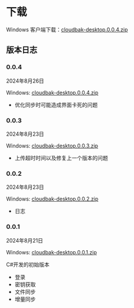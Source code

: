 # 下载

Windows 客户端下载：[cloudbak-desktop.0.0.4.zip](http://desktop.cloudbak.org/cloudbak-desktop.0.0.4.zip)

## 版本日志

### 0.0.4

2024年8月26日

Windows: [cloudbak-desktop.0.0.4.zip](http://desktop.cloudbak.org/cloudbak-desktop.0.0.4.zip)

* 优化同步时可能造成界面卡死的问题

### 0.0.3

2024年8月23日

Windows: [cloudbak-desktop.0.0.3.zip](http://desktop.cloudbak.org/cloudbak-desktop.0.0.3.zip)

* 上传超时时间以及修复上一个版本的问题

### 0.0.2

2024年8月23日

Windows: [cloudbak-desktop.0.0.2.zip](http://desktop.cloudbak.org/cloudbak-desktop.0.0.2.zip)

* 日志


### 0.0.1

2024年8月21日

Windows: [cloudbak-desktop.0.0.1.zip](http://desktop.cloudbak.org/cloudbak-desktop.0.0.1.zip)

C#开发的初始版本

* 登录
* 密钥获取
* 文件同步
* 增量同步
